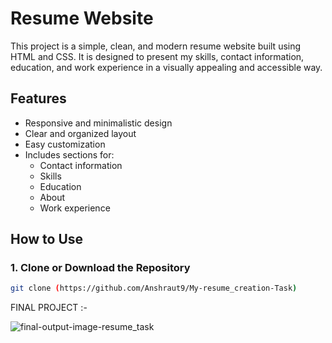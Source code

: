 # Resume Website

This project is a simple, clean, and modern resume website built using HTML and CSS. It is designed to present my skills, contact information, education, and work experience in a visually appealing and accessible way.

## Features
- Responsive and minimalistic design
- Clear and organized layout
- Easy customization
- Includes sections for:
  - Contact information
  - Skills
  - Education
  - About
  - Work experience

## How to Use

### 1. Clone or Download the Repository
```bash
git clone (https://github.com/Anshraut9/My-resume_creation-Task)
```

FINAL PROJECT :- 

![final-output-image-resume_task](https://github.com/user-attachments/assets/5f4a8927-78f8-40b1-ac84-1d88b0401164)
